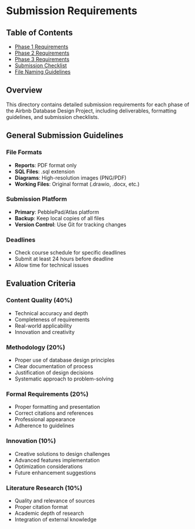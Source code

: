 # Submission Requirements

## Table of Contents
- [Phase 1 Requirements](phase1-requirements.md)
- [Phase 2 Requirements](phase2-requirements.md)
- [Phase 3 Requirements](phase3-requirements.md)
- [Submission Checklist](submission-checklist.md)
- [File Naming Guidelines](file-naming.md)

## Overview

This directory contains detailed submission requirements for each phase of the Airbnb Database Design Project, including deliverables, formatting guidelines, and submission checklists.

## General Submission Guidelines

### File Formats
- **Reports**: PDF format only
- **SQL Files**: .sql extension
- **Diagrams**: High-resolution images (PNG/PDF)
- **Working Files**: Original format (.drawio, .docx, etc.)

### Submission Platform
- **Primary**: PebblePad/Atlas platform
- **Backup**: Keep local copies of all files
- **Version Control**: Use Git for tracking changes

### Deadlines
- Check course schedule for specific deadlines
- Submit at least 24 hours before deadline
- Allow time for technical issues

## Evaluation Criteria

### Content Quality (40%)
- Technical accuracy and depth
- Completeness of requirements
- Real-world applicability
- Innovation and creativity

### Methodology (20%)
- Proper use of database design principles
- Clear documentation of process
- Justification of design decisions
- Systematic approach to problem-solving

### Formal Requirements (20%)
- Proper formatting and presentation
- Correct citations and references
- Professional appearance
- Adherence to guidelines

### Innovation (10%)
- Creative solutions to design challenges
- Advanced features implementation
- Optimization considerations
- Future enhancement suggestions

### Literature Research (10%)
- Quality and relevance of sources
- Proper citation format
- Academic depth of research
- Integration of external knowledge
